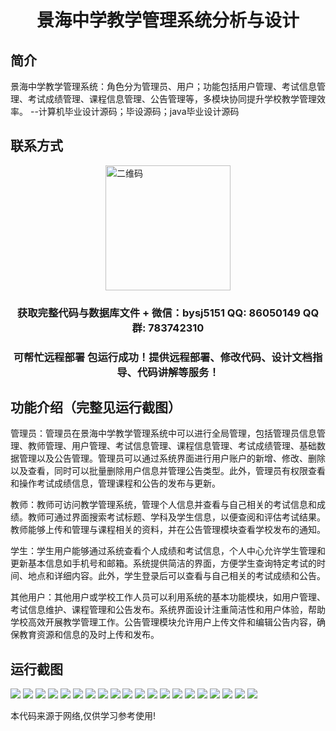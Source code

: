 <p><h1 align="center">景海中学教学管理系统分析与设计</h1></p>

## 简介
景海中学教学管理系统：角色分为管理员、用户；功能包括用户管理、考试信息管理、考试成绩管理、课程信息管理、公告管理等，多模块协同提升学校教学管理效率。    --计算机毕业设计源码；毕设源码；java毕业设计源码


## 联系方式
<img src="https://bs-1329754181.cos.ap-shanghai.myqcloud.com/wx.jpg" alt="二维码" style="display: block; margin: 0 auto;" width="200px">
<p><h3 align="center">获取完整代码与数据库文件 + 微信：bysj5151 QQ: 86050149 QQ群: 783742310</h3></p>
<p><h3 align="center">可帮忙远程部署 包运行成功！提供远程部署、修改代码、设计文档指导、代码讲解等服务！</h3></p>

## 功能介绍（完整见运行截图）
管理员：管理员在景海中学教学管理系统中可以进行全局管理，包括管理员信息管理、教师管理、用户管理、考试信息管理、课程信息管理、考试成绩管理、基础数据管理以及公告管理。管理员可以通过系统界面进行用户账户的新增、修改、删除以及查看，同时可以批量删除用户信息并管理公告类型。此外，管理员有权限查看和操作考试成绩信息，管理课程和公告的发布与更新。

教师：教师可访问教学管理系统，管理个人信息并查看与自己相关的考试信息和成绩。教师可通过界面搜索考试标题、学科及学生信息，以便查阅和评估考试结果。教师能够上传和管理与课程相关的资料，并在公告管理模块查看学校发布的通知。

学生：学生用户能够通过系统查看个人成绩和考试信息，个人中心允许学生管理和更新基本信息如手机号和邮箱。系统提供简洁的界面，方便学生查询特定考试的时间、地点和详细内容。此外，学生登录后可以查看与自己相关的考试成绩和公告。

其他用户：其他用户或学校工作人员可以利用系统的基本功能模块，如用户管理、考试信息维护、课程管理和公告发布。系统界面设计注重简洁性和用户体验，帮助学校高效开展教学管理工作。公告管理模块允许用户上传文件和编辑公告内容，确保教育资源和信息的及时上传和发布。


## 运行截图
![](https://bs-1329754181.cos.ap-shanghai.myqcloud.com/ssm/JingHaiZhongXueTeachingManagementSystemAnalysis/img/001.jpg)
![](https://bs-1329754181.cos.ap-shanghai.myqcloud.com/ssm/JingHaiZhongXueTeachingManagementSystemAnalysis/img/002.jpg)
![](https://bs-1329754181.cos.ap-shanghai.myqcloud.com/ssm/JingHaiZhongXueTeachingManagementSystemAnalysis/img/003.jpg)
![](https://bs-1329754181.cos.ap-shanghai.myqcloud.com/ssm/JingHaiZhongXueTeachingManagementSystemAnalysis/img/004.jpg)
![](https://bs-1329754181.cos.ap-shanghai.myqcloud.com/ssm/JingHaiZhongXueTeachingManagementSystemAnalysis/img/005.jpg)
![](https://bs-1329754181.cos.ap-shanghai.myqcloud.com/ssm/JingHaiZhongXueTeachingManagementSystemAnalysis/img/006.jpg)
![](https://bs-1329754181.cos.ap-shanghai.myqcloud.com/ssm/JingHaiZhongXueTeachingManagementSystemAnalysis/img/007.jpg)
![](https://bs-1329754181.cos.ap-shanghai.myqcloud.com/ssm/JingHaiZhongXueTeachingManagementSystemAnalysis/img/008.jpg)
![](https://bs-1329754181.cos.ap-shanghai.myqcloud.com/ssm/JingHaiZhongXueTeachingManagementSystemAnalysis/img/009.jpg)
![](https://bs-1329754181.cos.ap-shanghai.myqcloud.com/ssm/JingHaiZhongXueTeachingManagementSystemAnalysis/img/010.jpg)
![](https://bs-1329754181.cos.ap-shanghai.myqcloud.com/ssm/JingHaiZhongXueTeachingManagementSystemAnalysis/img/011.jpg)
![](https://bs-1329754181.cos.ap-shanghai.myqcloud.com/ssm/JingHaiZhongXueTeachingManagementSystemAnalysis/img/012.jpg)
![](https://bs-1329754181.cos.ap-shanghai.myqcloud.com/ssm/JingHaiZhongXueTeachingManagementSystemAnalysis/img/013.jpg)
![](https://bs-1329754181.cos.ap-shanghai.myqcloud.com/ssm/JingHaiZhongXueTeachingManagementSystemAnalysis/img/014.jpg)
![](https://bs-1329754181.cos.ap-shanghai.myqcloud.com/ssm/JingHaiZhongXueTeachingManagementSystemAnalysis/img/015.jpg)
![](https://bs-1329754181.cos.ap-shanghai.myqcloud.com/ssm/JingHaiZhongXueTeachingManagementSystemAnalysis/img/016.jpg)
![](https://bs-1329754181.cos.ap-shanghai.myqcloud.com/ssm/JingHaiZhongXueTeachingManagementSystemAnalysis/img/017.jpg)
![](https://bs-1329754181.cos.ap-shanghai.myqcloud.com/ssm/JingHaiZhongXueTeachingManagementSystemAnalysis/img/018.jpg)
![](https://bs-1329754181.cos.ap-shanghai.myqcloud.com/ssm/JingHaiZhongXueTeachingManagementSystemAnalysis/img/019.jpg)
![](https://bs-1329754181.cos.ap-shanghai.myqcloud.com/ssm/JingHaiZhongXueTeachingManagementSystemAnalysis/img/020.jpg)

<p>本代码来源于网络,仅供学习参考使用!</p>
